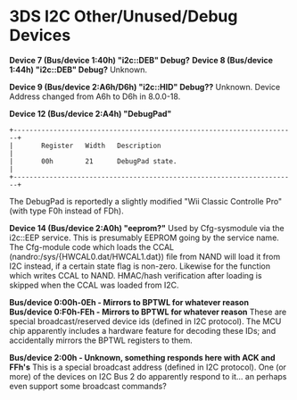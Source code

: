 # 3DS I2C Other/Unused/Debug Devices


**Device 7 (Bus/device 1:40h) \"i2c::DEB\" Debug?**
**Device 8 (Bus/device 1:44h) \"i2c::DEB\" Debug?**
Unknown.

**Device 9 (Bus/device 2:A6h/D6h) \"i2c::HID\" Debug??**
Unknown.
Device Address changed from A6h to D6h in 8.0.0-18.

**Device 12 (Bus/device 2:A4h) \"DebugPad\"**

```
+-----------------------------------------------------------------------+
|       Register   Width   Description                                  |
|       00h        21      DebugPad state.                              |
+-----------------------------------------------------------------------+
```

The DebugPad is reportedly a slightly modified \"Wii Classic Controlle
Pro\" (with type F0h instead of FDh).

**Device 14 (Bus/device 2:A0h) \"eeprom?\"**
Used by Cfg-sysmodule via the i2c::EEP service. This is presumably
EEPROM going by the service name.
The Cfg-module code which loads the CCAL
(nandro:/sys/{HWCAL0.dat/HWCAL1.dat}) file from NAND will load it from
I2C instead, if a certain state flag is non-zero. Likewise for the
function which writes CCAL to NAND. HMAC/hash verification after loading
is skipped when the CCAL was loaded from I2C.

**Bus/device 0:00h-0Eh - Mirrors to BPTWL for whatever reason**
**Bus/device 0:F0h-FEh - Mirrors to BPTWL for whatever reason**
These are special broadcast/reserved device ids (defined in I2C
protocol). The MCU chip apparently includes a hardware feature for
decoding these IDs; and accidentally mirrors the BPTWL registers to
them.

**Bus/device 2:00h - Unknown, something responds here with ACK and
FFh\'s**
This is a special broadcast address (defined in I2C protocol). One (or
more) of the devices on I2C Bus 2 do apparently respond to it\... an
perhaps even support some broadcast commands?



